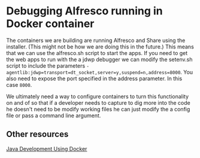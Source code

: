 # Debugging Alfresco running in Docker container

The containers we are building are running Alfresco and Share using the installer. (This might not be how we are doing this in the future.) This means that we can use the alfresco.sh script to start the apps. If you need to get the web apps to run with the a jdwp debugger we can modify the setenv.sh script to include the parameters `-agentlib:jdwp=transport=dt_socket,server=y,suspend=n,address=8000`. You also need to expose the port specified in the address parameter. In this case `8000`.

We ultimately need a way to configure containers to turn this functionality on and of so that if a developer needs to capture to dig more into the code he doesn't need to be modify working files he can just modify the a config file or pass a command line argument.

## Other resources

[Java Development Using Docker](https://blog.docker.com/2016/09/java-development-using-docker/)
